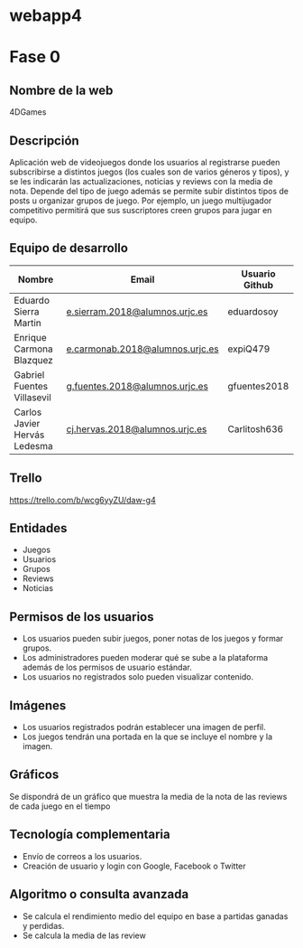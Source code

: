 # webapp4
# Fase 0

## Nombre de la web
4DGames

## Descripción
Aplicación web de videojuegos donde los usuarios al registrarse pueden subscribirse a distintos juegos (los cuales son de varios géneros y tipos), y se les indicarán las actualizaciones, noticias y reviews con la media de nota. Depende del tipo de juego además se permite subir distintos tipos de posts u organizar grupos de juego. Por ejemplo, un juego multijugador competitivo permitirá que sus suscriptores creen grupos para jugar en equipo.
## Equipo de desarrollo 
| Nombre | Email | Usuario Github |
| -- | -- | -- |
| Eduardo Sierra Martin       | e.sierram.2018@alumnos.urjc.es  | eduardosoy    |
| Enrique Carmona Blazquez    | e.carmonab.2018@alumnos.urjc.es | expiQ479      |
| Gabriel Fuentes Villasevil  | g.fuentes.2018@alumnos.urjc.es  | gfuentes2018  |
| Carlos Javier Hervás Ledesma| cj.hervas.2018@alumnos.urjc.es  | Carlitosh636  |
## Trello

https://trello.com/b/wcg6yyZU/daw-g4

## Entidades
- Juegos
- Usuarios 
- Grupos 
- Reviews
- Noticias
## Permisos de los usuarios
- Los usuarios pueden subir juegos, poner notas de los juegos y formar grupos. 
- Los administradores pueden moderar qué se sube a la plataforma además de los permisos de usuario estándar.
- Los usuarios no registrados solo pueden visualizar contenido.
## Imágenes
- Los usuarios registrados podrán establecer una imagen de perfil.
- Los juegos tendrán una portada en la que se incluye el nombre y la imagen.
## Gráficos
Se dispondrá de un gráfico que muestra la media de la nota de las reviews de cada juego en el tiempo
## Tecnología complementaria 
- Envío de correos a los usuarios.
- Creación de usuario y login con Google, Facebook o Twitter
## Algoritmo o consulta avanzada
- Se calcula el rendimiento medio del equipo en base a partidas ganadas y perdidas.
- Se calcula la media de las review
